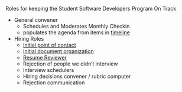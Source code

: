 Roles for keeping the Student Software Developers Program On Track
* General convener
  * Schedules and Moderates Monthly Checkin 
  * populates the agenda from items in [timeline](https://github.com/pulibrary/pul-it-handbook/blob/00e988ffad85d2db4e77f052acb27cfe680cf51e/student-software-developers/administration-handbook.md)
* Hiring Roles
  * [Initial point of contact](https://github.com/pulibrary/pul-it-handbook/blob/main/student-software-developers/administration-handbook/resume-selection.md#initial-point-of-contact)
  * [Initial document organization](https://github.com/pulibrary/pul-it-handbook/blob/main/student-software-developers/administration-handbook/resume-selection.md#initial-document-organization)
  * [Resume Reviewer](https://github.com/pulibrary/pul-it-handbook/blob/main/student-software-developers/administration-handbook/resume-selection.md#resume-reviewer)
  * Rejection of people we didn’t interview
  * Interview schedulers
  * Hiring decisions convener / rubric computer
  * Rejection communication
 
